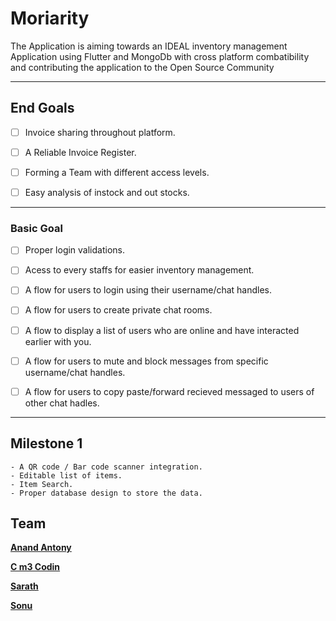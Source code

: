 # Moriarity

<p>The Application is aiming towards an IDEAL inventory management Application using Flutter and MongoDb with cross platform combatibility and contributing the application to the Open Source Community
</p>

---

## End Goals

- [ ] Invoice sharing throughout platform.

- [ ] A Reliable Invoice Register.

- [ ] Forming a Team with different access levels.

- [ ] Easy analysis of instock and out stocks.
  
---

### Basic Goal

- [ ] Proper login validations.

- [ ] Acess to every staffs for easier inventory management.

- [ ] A flow for users to login using their username/chat handles.

- [ ] A flow for users to create private chat rooms.

- [ ] A flow to display a list of users who are online and have interacted earlier with you.

- [ ] A flow for users to mute and block messages from specific username/chat handles.

- [ ] A flow for users to copy paste/forward recieved messaged to users of other chat hadles.

---

## Milestone 1 

    - A QR code / Bar code scanner integration.
    - Editable list of items.
    - Item Search.
    - Proper database design to store the data.    


## Team

[**Anand Antony**](https://github.com/anandantony)

[**C m3 Codin**](https://github.com/C-m3-Codin)

[**Sarath**](https://github.com/sarathithikkatt)

[**Sonu**](https://github.com/sonu-simon)


